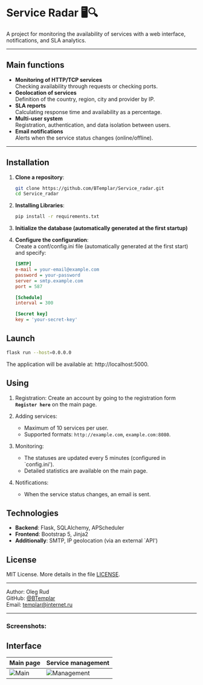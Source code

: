 # Service Radar 🖥️🔍

A project for monitoring the availability of services with a web interface, notifications, and SLA analytics.

---

## Main functions
- **Monitoring of HTTP/TCP services**  
  Checking availability through requests or checking ports.
- **Geolocation of services**  
  Definition of the country, region, city and provider by IP.
- **SLA reports**  
  Calculating response time and availability as a percentage.
- **Multi-user system**  
  Registration, authentication, and data isolation between users.
- **Email notifications**  
  Alerts when the service status changes (online/offline).

---

## Installation
1. **Clone a repository**:
   ```bash
   git clone https://github.com/BTemplar/Service_radar.git
   cd Service_radar
2. **Installing Libraries**:
   ```bash
   pip install -r requirements.txt
3. **Initialize the database (automatically generated at the first startup)**

4. **Configure the configuration**:  
   Create a conf/config.ini file (automatically generated at the first start) and specify:
   ```ini
   [SMTP]
   e-mail = your-email@example.com
   password = your-password
   server = smtp.example.com
   port = 587

   [Schedule]
   interval = 300  
   
   [Secret key] 
   key = 'your-secret-key'
## Launch  
```bash  
flask run --host=0.0.0.0  
```
The application will be available at: http://localhost:5000.
## Using  
1. Registration: Create an account by going to the registration form __`Register here`__ on the main page.
2. Adding services:

    * Maximum of 10 services per user.
    * Supported formats: `http://example.com`, `example.com:8080`.

3. Monitoring:

    * The statuses are updated every 5 minutes (configured in `config.ini').
    * Detailed statistics are available on the main page.

4. Notifications:

    * When the service status changes, an email is sent.
## Technologies  
* **Backend**: Flask, SQLAlchemy, APScheduler
* **Frontend**: Bootstrap 5, Jinja2
* **Additionally**: SMTP, IP geolocation (via an external `API')
## License
MIT License. More details in the file [LICENSE](LICENSE).

---

Author: Oleg Rud  
GitHub: [@BTemplar](https://github.com/BTemplar)  
Email: [templar@internet.ru](mailto:templar@cyberswarm.ru)  

---

### Screenshots:

## Interface
| Main page | Service management |
|------------------|-----------------------|
| ![Main](screenshots/main.png) | ![Management](screenshots/management.png) |

